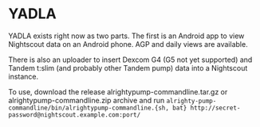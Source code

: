# YADLA

YADLA exists right now as two parts.  The first is an Android app to view Nightscout data on an Android phone.  AGP and daily views are available.

There is also an uploader to insert Dexcom G4 (G5 not yet supported) and Tandem t:slim (and probably other Tandem pump) data into a Nightscout instance.

To use, download the release alrightypump-commandline.tar.gz or alrightypump-commandline.zip archive and run `alrighty-pump-commandline/bin/alrightypump-commandline.{sh, bat} http://secret-password@nightscout.example.com:port/`
